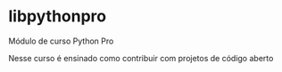 # libpythonpro
Módulo de curso Python Pro

Nesse curso é ensinado como contribuir com projetos de código aberto